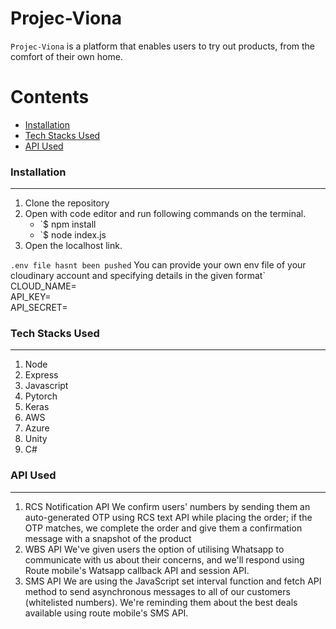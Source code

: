 # Projec-Viona

`Projec-Viona` is a platform that enables users to try out products, from the comfort of their own home.


Contents
========

 * [Installation](#installation)
 * [Tech Stacks Used](#Tech-Stacks-Used)
 * [API Used](#API-Used)


### Installation
---

1. Clone the repository
2. Open with code editor and run following commands on the terminal.
    + `$ npm install 
    + `$ node index.js
3. Open the localhost link.

`.env file hasnt been pushed`
You can provide your own env file of your cloudinary account and specifying details in the given format`
CLOUD_NAME=
<br/>
API_KEY=
<br/>
API_SECRET=
<br/>


### Tech Stacks Used
---
1. Node
2. Express
3. Javascript
4. Pytorch
5. Keras
6. AWS
7. Azure
8. Unity
9. C#

### API Used
---

1. RCS Notification API
We confirm users' numbers by sending them an auto-generated OTP using RCS text API while placing the order; if the OTP matches, we complete the order and give them a confirmation message with a snapshot of the product
2. WBS API
We've given users the option of utilising Whatsapp to communicate with us about their concerns, and we'll respond using Route mobile's Watsapp callback API and session API.
3. SMS API
We are using the JavaScript set interval function and fetch API method to send asynchronous messages to all of our customers (whitelisted numbers). We're reminding them about the best deals available using route mobile's SMS API.
